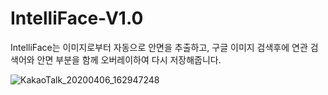 # IntelliFace-V1.0

IntelliFace는 이미지로부터 자동으로 안면을 추출하고, 구글 이미지 검색후에 연관 검색어와 안면 부분을 함께 오버레이하여 다시 저장해줍니다.

![KakaoTalk_20200406_162947248](https://user-images.githubusercontent.com/61714078/78535805-bd1be100-7827-11ea-9a3b-e52337fa6225.png)
